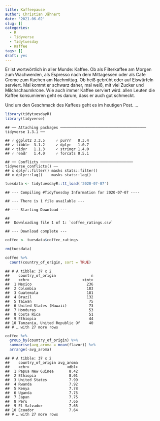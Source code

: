 ```yaml
---
title: Kaffeepause
author: Christian Jähnert
date: '2021-06-02'
slug: []
categories:
  - R
  - Tidyverse
  - Tidytuesday
  - Kaffee
tags: []
draft: yes
---
```

Er ist wortwörtlich in aller Munde: Kaffee. Ob als Filterkaffee am Morgen zum Wachwerden, als Espresso nach dem Mittagessen oder als Cafe Creme zum Kuchen am Nachmittag. Ob heiß gebrüht oder auf Eiswürfeln serviert. Mal kommt er schwarz daher, mal weiß, mit viel Zucker und Milchschaumkrone. Wie auch immer Kaffee serviert wird: allen Leuten die Kaffee konsumieren geht es darum, dass er auch gut schmeckt.

Und um den Geschmack des Kaffees geht es im heutigen Post.
...



```r
library(tidytuesdayR)
library(tidyverse)
```

```
## ── Attaching packages ─────────────────────────────────────── tidyverse 1.3.1 ──
```

```
## ✓ ggplot2 3.3.5     ✓ purrr   0.3.4
## ✓ tibble  3.1.2     ✓ dplyr   1.0.7
## ✓ tidyr   1.1.3     ✓ stringr 1.4.0
## ✓ readr   1.4.0     ✓ forcats 0.5.1
```

```
## ── Conflicts ────────────────────────────────────────── tidyverse_conflicts() ──
## x dplyr::filter() masks stats::filter()
## x dplyr::lag()    masks stats::lag()
```

```r
tuesdata <- tidytuesdayR::tt_load('2020-07-07')
```

```
## --- Compiling #TidyTuesday Information for 2020-07-07 ----
```

```
## --- There is 1 file available ---
```

```
## --- Starting Download ---
```

```
## 
## 	Downloading file 1 of 1: `coffee_ratings.csv`
```

```
## --- Download complete ---
```

```r
coffee <- tuesdata$coffee_ratings

rm(tuesdata)
```



```r
coffee %>%  
  count(country_of_origin, sort = TRUE)
```

```
## # A tibble: 37 x 2
##    country_of_origin                n
##    <chr>                        <int>
##  1 Mexico                         236
##  2 Colombia                       183
##  3 Guatemala                      181
##  4 Brazil                         132
##  5 Taiwan                          75
##  6 United States (Hawaii)          73
##  7 Honduras                        53
##  8 Costa Rica                      51
##  9 Ethiopia                        44
## 10 Tanzania, United Republic Of    40
## # … with 27 more rows
```

```r
coffee %>% 
  group_by(country_of_origin) %>% 
  summarise(avg_aroma = mean(flavor)) %>% 
  arrange(-avg_aroma)
```

```
## # A tibble: 37 x 2
##    country_of_origin avg_aroma
##    <chr>                 <dbl>
##  1 Papua New Guinea       8.42
##  2 Ethiopia               8.01
##  3 United States          7.99
##  4 Rwanda                 7.92
##  5 Kenya                  7.78
##  6 Uganda                 7.75
##  7 Japan                  7.75
##  8 Peru                   7.66
##  9 El Salvador            7.65
## 10 Ecuador                7.64
## # … with 27 more rows
```

